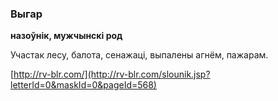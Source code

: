 ### Выгар
**назоўнік, мужчынскі род**

Участак лесу, балота, сенажаці, выпалены агнём, пажарам.

<a rel="author">[http://rv-blr.com/](http://rv-blr.com/slounik.jsp?letterId=0&maskId=0&pageId=568)</a>

